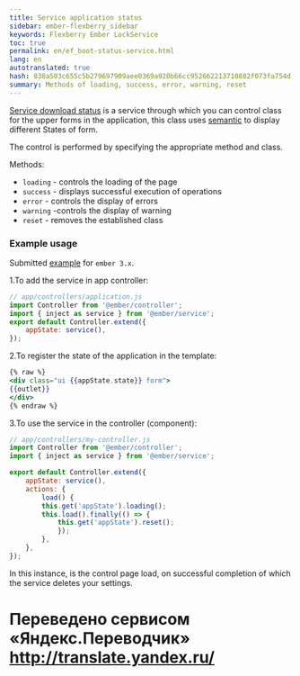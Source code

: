 ```yaml
--- 
title: Service application status 
sidebar: ember-flexberry_sidebar 
keywords: Flexberry Ember LockService 
toc: true 
permalink: en/ef_boot-status-service.html 
lang: en 
autotranslated: true 
hash: 838a503c655c5b279697909aee0369a920b66cc952662213710882f073fa754d 
summary: Methods of loading, success, error, warning, reset 
--- 
```


[Service download status](https://github.com/Flexberry/ember-flexberry/blob/master/addon/services/app-state.js) is a service through which you can control class for the upper forms in the application, this class uses [semantic](https://semantic-ui.com/collections/form.html) to display different States of form. 

The control is performed by specifying the appropriate method and class. 

Methods: 

* `loading` - controls the loading of the page 
* `success` - displays successful execution of operations 
* `error` - controls the display of errors 
* `warning` -controls the display of warning 
* `reset` - removes the established class 

### Example usage 

Submitted [example](https://github.com/Flexberry/ember-flexberry/blob/master/addon/services/app-state.js#L8) for `ember 3.x`. 

1.To add the service in app controller: 

```javascript
// app/controllers/application.js 
import Controller from '@ember/controller';
import { inject as service } from '@ember/service';
export default Controller.extend({
    appState: service(),
});
``` 

2.To register the state of the application in the template: 

```hbs
{% raw %}
<div class="ui {{appState.state}} form">
{{outlet}}
</div>
{% endraw %}
``` 

3.To use the service in the controller (component): 

```javascript
// app/controllers/my-controller.js 
import Controller from '@ember/controller';
import { inject as service } from '@ember/service';

export default Controller.extend({
    appState: service(),
    actions: {
        load() {
        this.get('appState').loading();
        this.load().finally(() => {
            this.get('appState').reset();
            });
        },
    },
});
``` 

In this instance, is the control page load, on successful completion of which the service deletes your settings. 



 # Переведено сервисом «Яндекс.Переводчик» http://translate.yandex.ru/